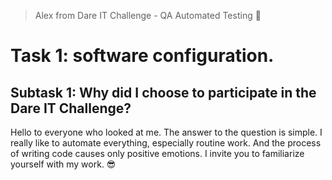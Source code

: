 > Alex from Dare IT Challenge - QA Automated Testing 🙂
# Task 1: software configuration.
## Subtask 1: Why did I choose to participate in the Dare IT Challenge?
Hello to everyone who looked at me. 
The answer to the question is simple. I really like to automate everything, especially routine work. And the process of writing code causes only positive emotions.
I invite you to familiarize yourself with my work. 😎 
